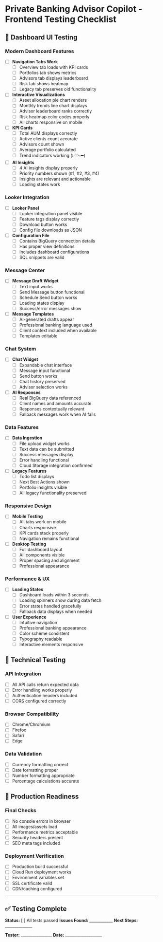 # Private Banking Advisor Copilot - Frontend Testing Checklist

## 🎯 Dashboard UI Testing

### **Modern Dashboard Features**
- [ ] **Navigation Tabs Work**
  - [ ] Overview tab loads with KPI cards
  - [ ] Portfolios tab shows metrics
  - [ ] Advisors tab displays leaderboard
  - [ ] Risk tab shows heatmap
  - [ ] Legacy tab preserves old functionality

- [ ] **Interactive Visualizations**
  - [ ] Asset allocation pie chart renders
  - [ ] Monthly trends line chart displays
  - [ ] Advisor leaderboard ranks correctly
  - [ ] Risk heatmap color codes properly
  - [ ] All charts responsive on mobile

- [ ] **KPI Cards**
  - [ ] Total AUM displays correctly
  - [ ] Active clients count accurate
  - [ ] Advisors count shown
  - [ ] Average portfolio calculated
  - [ ] Trend indicators working (📈📉➖)

- [ ] **AI Insights**
  - [ ] 4 AI insights display properly
  - [ ] Priority numbers shown (#1, #2, #3, #4)
  - [ ] Insights are relevant and actionable
  - [ ] Loading states work

### **Looker Integration**
- [ ] **Looker Panel**
  - [ ] Looker integration panel visible
  - [ ] Feature tags display correctly
  - [ ] Download button works
  - [ ] Config file downloads as JSON

- [ ] **Configuration File**
  - [ ] Contains BigQuery connection details
  - [ ] Has proper view definitions
  - [ ] Includes dashboard configurations
  - [ ] SQL snippets are valid

### **Message Center**
- [ ] **Message Draft Widget**
  - [ ] Text input works
  - [ ] Send Message button functional
  - [ ] Schedule Send button works
  - [ ] Loading states display
  - [ ] Success/error messages show

- [ ] **Message Templates**
  - [ ] AI-generated drafts appear
  - [ ] Professional banking language used
  - [ ] Client context included when available
  - [ ] Templates editable

### **Chat System**
- [ ] **Chat Widget**
  - [ ] Expandable chat interface
  - [ ] Message input functional
  - [ ] Send button works
  - [ ] Chat history preserved
  - [ ] Advisor selection works

- [ ] **AI Responses**
  - [ ] Real BigQuery data referenced
  - [ ] Client names and amounts accurate
  - [ ] Responses contextually relevant
  - [ ] Fallback messages work when AI fails

### **Data Features**
- [ ] **Data Ingestion**
  - [ ] File upload widget works
  - [ ] Text data can be submitted
  - [ ] Success messages display
  - [ ] Error handling functional
  - [ ] Cloud Storage integration confirmed

- [ ] **Legacy Features**
  - [ ] Todo list displays
  - [ ] Next Best Actions shown
  - [ ] Portfolio insights visible
  - [ ] All legacy functionality preserved

### **Responsive Design**
- [ ] **Mobile Testing**
  - [ ] All tabs work on mobile
  - [ ] Charts responsive
  - [ ] KPI cards stack properly
  - [ ] Navigation remains functional

- [ ] **Desktop Testing**
  - [ ] Full dashboard layout
  - [ ] All components visible
  - [ ] Proper spacing and alignment
  - [ ] Professional appearance

### **Performance & UX**
- [ ] **Loading States**
  - [ ] Dashboard loads within 3 seconds
  - [ ] Loading spinners show during data fetch
  - [ ] Error states handled gracefully
  - [ ] Fallback data displays when needed

- [ ] **User Experience**
  - [ ] Intuitive navigation
  - [ ] Professional banking appearance
  - [ ] Color scheme consistent
  - [ ] Typography readable
  - [ ] Interactive elements responsive

## 🔧 Technical Testing

### **API Integration**
- [ ] All API calls return expected data
- [ ] Error handling works properly
- [ ] Authentication headers included
- [ ] CORS configured correctly

### **Browser Compatibility**
- [ ] Chrome/Chromium
- [ ] Firefox
- [ ] Safari
- [ ] Edge

### **Data Validation**
- [ ] Currency formatting correct
- [ ] Date formatting proper
- [ ] Number formatting appropriate
- [ ] Percentage calculations accurate

## 🚀 Production Readiness

### **Final Checks**
- [ ] No console errors in browser
- [ ] All images/assets load
- [ ] Performance metrics acceptable
- [ ] Security headers present
- [ ] SEO meta tags included

### **Deployment Verification**
- [ ] Production build successful
- [ ] Cloud Run deployment works
- [ ] Environment variables set
- [ ] SSL certificate valid
- [ ] CDN/caching configured

---

## ✅ Testing Complete

**Status:** [ ] All tests passed
**Issues Found:** ____________
**Next Steps:** ______________

**Tester:** ________________
**Date:** ___________________
